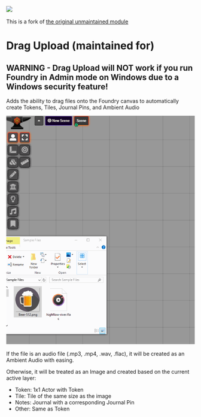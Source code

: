![](https://img.shields.io/badge/Foundry-v11-informational)

This is a fork of [the original unmaintained module](https://github.com/cswendrowski/FoundryVTT-Drag-Upload)

# Drag Upload (maintained for)

## WARNING - Drag Upload will NOT work if you run Foundry in Admin mode on Windows due to a Windows security feature!

Adds the ability to drag files onto the Foundry canvas to automatically create Tokens, Tiles, Journal Pins, and Ambient Audio

![](./dragupload.gif)

If the file is an audio file (.mp3, .mp4, .wav, .flac), it will be created as an Ambient Audio with easing.

Otherwise, it will be treated as an Image and created based on the current active layer:

* Token: 1x1 Actor with Token
* Tile: Tile of the same size as the image
* Notes: Journal with a corresponding Journal Pin
* Other: Same as Token
